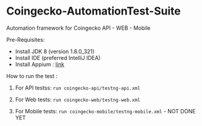 # Coingecko-AutomationTest-Suite
Automation framework for Coingecko API - WEB - Mobile

Pre-Requisites:

- Install JDK 8 (version 1.8.0_321)
- Install IDE (preferred IntelliJ IDEA)
- Install Appium : [link](https://support.smartbear.com/testcomplete/docs/app-testing/mobile/device-cloud/configure-appium/index.html)

How to run the test : 
1. For API testss: 
  `run coingecko-api/testng-api.xml`
  
2. For Web tests: 
  `run coingecko-web/testng-web.xml`
  
3. For Mobile tests:
  `run coingecko-mobile/testng-mobile.xml` - NOT DONE YET
  
  
